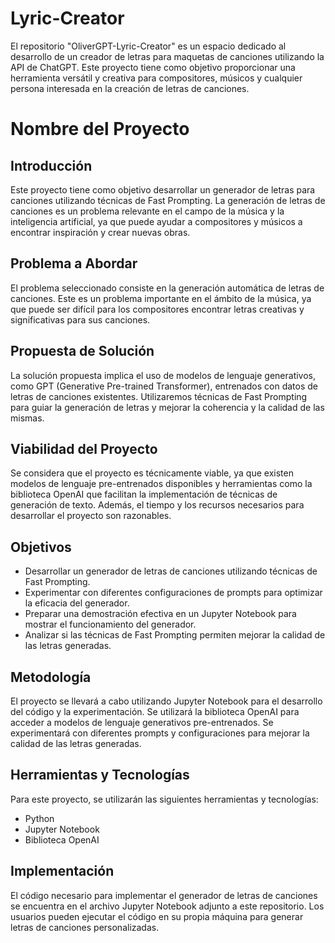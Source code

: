 # Lyric-Creator
El repositorio "OliverGPT-Lyric-Creator" es un espacio dedicado al desarrollo de un creador de letras para maquetas de canciones utilizando la API de ChatGPT. Este proyecto tiene como objetivo proporcionar una herramienta versátil y creativa para compositores, músicos y cualquier persona interesada en la creación de letras de canciones.

# Nombre del Proyecto

## Introducción
Este proyecto tiene como objetivo desarrollar un generador de letras para canciones utilizando técnicas de Fast Prompting. La generación de letras de canciones es un problema relevante en el campo de la música y la inteligencia artificial, ya que puede ayudar a compositores y músicos a encontrar inspiración y crear nuevas obras.

## Problema a Abordar
El problema seleccionado consiste en la generación automática de letras de canciones. Este es un problema importante en el ámbito de la música, ya que puede ser difícil para los compositores encontrar letras creativas y significativas para sus canciones.

## Propuesta de Solución
La solución propuesta implica el uso de modelos de lenguaje generativos, como GPT (Generative Pre-trained Transformer), entrenados con datos de letras de canciones existentes. Utilizaremos técnicas de Fast Prompting para guiar la generación de letras y mejorar la coherencia y la calidad de las mismas.

## Viabilidad del Proyecto
Se considera que el proyecto es técnicamente viable, ya que existen modelos de lenguaje pre-entrenados disponibles y herramientas como la biblioteca OpenAI que facilitan la implementación de técnicas de generación de texto. Además, el tiempo y los recursos necesarios para desarrollar el proyecto son razonables.

## Objetivos
- Desarrollar un generador de letras de canciones utilizando técnicas de Fast Prompting.
- Experimentar con diferentes configuraciones de prompts para optimizar la eficacia del generador.
- Preparar una demostración efectiva en un Jupyter Notebook para mostrar el funcionamiento del generador.
- Analizar si las técnicas de Fast Prompting permiten mejorar la calidad de las letras generadas.

## Metodología
El proyecto se llevará a cabo utilizando Jupyter Notebook para el desarrollo del código y la experimentación. Se utilizará la biblioteca OpenAI para acceder a modelos de lenguaje generativos pre-entrenados. Se experimentará con diferentes prompts y configuraciones para mejorar la calidad de las letras generadas.

## Herramientas y Tecnologías
Para este proyecto, se utilizarán las siguientes herramientas y tecnologías:
- Python
- Jupyter Notebook
- Biblioteca OpenAI

## Implementación
El código necesario para implementar el generador de letras de canciones se encuentra en el archivo Jupyter Notebook adjunto a este repositorio. Los usuarios pueden ejecutar el código en su propia máquina para generar letras de canciones personalizadas.

